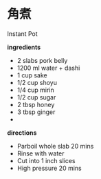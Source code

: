 # 角煮

Instant Pot

**ingredients**

- 2 slabs pork belly
- 1200 ml water + dashi
- 1 cup sake
- 1/2 cup shoyu
- 1/4 cup mirin
- 1/2 cup sugar
- 2 tbsp honey
- 3 tbsp ginger
-

**directions**

- Parboil whole slab 20 mins
- Rinse with water
- Cut into 1 inch slices
- High pressure 20 mins
